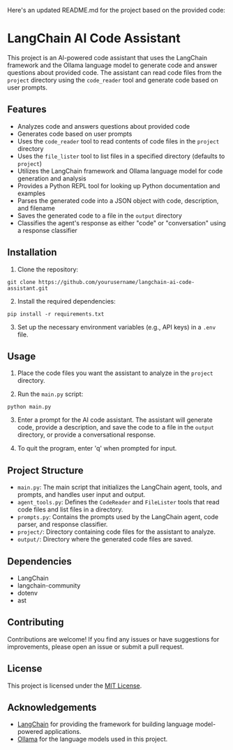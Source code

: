 Here's an updated README.md for the project based on the provided code:

# LangChain AI Code Assistant

This project is an AI-powered code assistant that uses the LangChain framework and the Ollama language model to generate code and answer questions about provided code. The assistant can read code files from the `project` directory using the `code_reader` tool and generate code based on user prompts.

## Features

- Analyzes code and answers questions about provided code
- Generates code based on user prompts
- Uses the `code_reader` tool to read contents of code files in the `project` directory
- Uses the `file_lister` tool to list files in a specified directory (defaults to `project`)
- Utilizes the LangChain framework and Ollama language model for code generation and analysis
- Provides a Python REPL tool for looking up Python documentation and examples
- Parses the generated code into a JSON object with code, description, and filename
- Saves the generated code to a file in the `output` directory
- Classifies the agent's response as either "code" or "conversation" using a response classifier

## Installation

1. Clone the repository:

```
git clone https://github.com/yourusername/langchain-ai-code-assistant.git
```

2. Install the required dependencies:

```
pip install -r requirements.txt
```

3. Set up the necessary environment variables (e.g., API keys) in a `.env` file.

## Usage

1. Place the code files you want the assistant to analyze in the `project` directory.

2. Run the `main.py` script:

```
python main.py
```

3. Enter a prompt for the AI code assistant. The assistant will generate code, provide a description, and save the code to a file in the `output` directory, or provide a conversational response.

4. To quit the program, enter 'q' when prompted for input.

## Project Structure

- `main.py`: The main script that initializes the LangChain agent, tools, and prompts, and handles user input and output.
- `agent_tools.py`: Defines the `CodeReader` and `FileLister` tools that read code files and list files in a directory.
- `prompts.py`: Contains the prompts used by the LangChain agent, code parser, and response classifier.
- `project/`: Directory containing code files for the assistant to analyze.
- `output/`: Directory where the generated code files are saved.

## Dependencies

- LangChain
- langchain-community
- dotenv
- ast

## Contributing

Contributions are welcome! If you find any issues or have suggestions for improvements, please open an issue or submit a pull request.

## License

This project is licensed under the [MIT License](LICENSE).

## Acknowledgements

- [LangChain](https://github.com/hwchase17/langchain) for providing the framework for building language model-powered applications.
- [Ollama](https://github.com/langchain-community/langchain-community) for the language models used in this project.